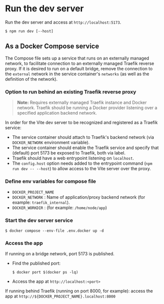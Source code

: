 # Run the dev server

Run the dev server and access at `http://localhost:5173`.

```console
$ npm run dev [--host]
```

## As a Docker Compose service

The Compose file sets up a service that runs on an externally managed network, to facilitate connection to an externally managed Traefik reverse proxy. If it is desired to run on a default bridge, remove the connection to the `external` network in the service container's `networks` (as well as the definition of the network).

### Option to run behind an existing Traefik reverse proxy

> **Note:**
> Requires externally managed Traefik instance and Docker network. Traefik should be running a Docker provider listening over a specified application backend network.

In order for the Vite dev server to be recognized and registered as a Traefik service:

- The service container should attach to Traefik's backend network (via `DOCKER_NETWORK` environment variable).
- The service container should enable the Traefik service and specify that (default) port 5173 be exposed to Traefik, both via label.
- Traefik should have a web entrypoint listening on `localhost`.
- The `config.host` option needs added to the entrypoint command (`npm run dev -- --host`) to allow access to the Vite server over the proxy.

### Define env variables for compose file

- `DOCKER_PROJECT_NAME`
- `DOCKER_NETWORK`
  : Name of application/proxy backend network (for example: `traefik_internal`).
- `DOCKER_WORKDIR`
  : (for example: `/home/node/app`)

### Start the dev server service

```console
$ docker compose --env-file .env.docker up -d
```

### Access the app

If running on a bridge network, port 5173 is published.

- Find the published port:

  ```console
  $ docker port $(docker ps -lq)
  ```
  
- Access the app at `http://localhost:<port>`

If running behind Traefik (running on port 8000, for example): access the app at `http://${DOCKER_PROJECT_NAME}.localhost:8000`
